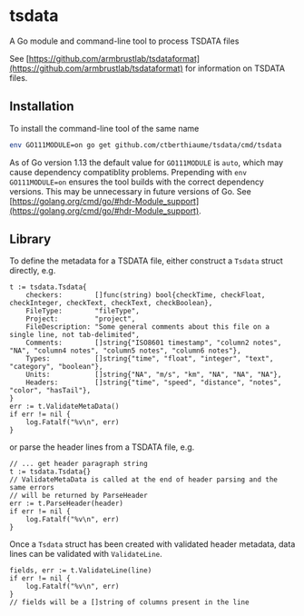 # tsdata

A Go module and command-line tool to process TSDATA files

See [https://github.com/armbrustlab/tsdataformat](https://github.com/armbrustlab/tsdataformat) for information on TSDATA files.

## Installation

To install the command-line tool of the same name

```sh
env GO111MODULE=on go get github.com/ctberthiaume/tsdata/cmd/tsdata
```

As of Go version 1.13 the default value for `GO111MODULE` is `auto`,
which may cause dependency compatiblity problems.
Prepending with `env GO111MODULE=on` ensures the tool builds with the correct dependency versions.
This may be unnecessary in future versions of Go.
See [https://golang.org/cmd/go/#hdr-Module_support](https://golang.org/cmd/go/#hdr-Module_support).

## Library

To define the metadata for a TSDATA file, either construct a `Tsdata` struct directly, e.g.

```golang
t := tsdata.Tsdata{
    checkers:        []func(string) bool{checkTime, checkFloat, checkInteger, checkText, checkText, checkBoolean},
    FileType:        "fileType",
    Project:         "project",
    FileDescription: "Some general comments about this file on a single line, not tab-delimited",
    Comments:        []string{"ISO8601 timestamp", "column2 notes", "NA", "column4 notes", "column5 notes", "column6 notes"},
    Types:           []string{"time", "float", "integer", "text", "category", "boolean"},
    Units:           []string{"NA", "m/s", "km", "NA", "NA", "NA"},
    Headers:         []string{"time", "speed", "distance", "notes", "color", "hasTail"},
}
err := t.ValidateMetaData()
if err != nil {
    log.Fatalf("%v\n", err)
}
```

or parse the header lines from a TSDATA file, e.g.

```golang
// ... get header paragraph string
t := tsdata.Tsdata{}
// ValidateMetaData is called at the end of header parsing and the same errors
// will be returned by ParseHeader
err := t.ParseHeader(header)
if err != nil {
    log.Fatalf("%v\n", err)
}
```

Once a `Tsdata` struct has been created with validated header metadata,
data lines can be validated with `ValidateLine`.

```golang
fields, err := t.ValidateLine(line)
if err != nil {
    log.Fatalf("%v\n", err)
}
// fields will be a []string of columns present in the line
```
